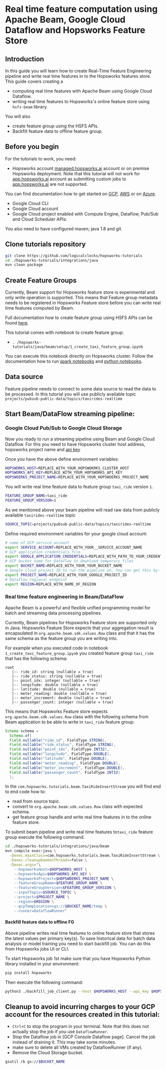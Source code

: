 # Real time feature computation using Apache Beam, Google Cloud Dataflow and Hopsworks Feature Store

## Introduction
In this guide you will learn how to create Real-Time Feature Engineering pipeline and write real time features in to
the Hopsworks features store. This guide covers creating a

- computing real time features with Apache Beam using Google Cloud Dataflow.
- writing real time features to Hopsworks's online feature store using `hsfs-beam` library.

You will also
- create feature group using the HSFS APIs.
- Backfill feature data to offline feature group.

## Before you begin
For the tutorials to work, you need:
- Hopsworks account
[managed.hopsworks.ai](https://managed.hopsworks.ai) account or on premise Hopsworks deployment. Note that this tutorial 
will not work for [app.hopsworks.ai](https://app.hopsworks.ai) account as submitting custom jobs to 
[app.hopsworks.ai](https://app.hopsworks.ai) are not supported.

You can find documentation how to get started on [GCP](https://docs.hopsworks.ai/3.1/setup_installation/gcp/getting_started/),
[AWS](https://docs.hopsworks.ai/3.1/setup_installation/aws/getting_started/) or on [Azure](https://docs.hopsworks.ai/3.1/setup_installation/azure/getting_started/).

- Google Cloud CLI
- Google Cloud account
- Google Cloud project enabled with Compute Engine, Dataflow, Pub/Sub and Cloud Scheduler APIs:

You also need to have configured maven; java 1.8 and git.

## Clone tutorials repository
```bash
git clone https://github.com/logicalclocks/hopsworks-tutorials
cd ./hopsworks-tutorials/integrations/java
mvn clean package
```

## Create Feature Groups
Currently, Beam support for Hopsworks feature store is experimental and only write operation is supported. This means
that Feature group metadata needs to be registered in Hopsworks Feature store before you can write real time features computed
by Beam.

Full documentation how to create feature group using HSFS APIs can be found [here](https://docs.hopsworks.ai/3.1/user_guides/fs/feature_group/create/).

This tutorial comes with notebook to create feature group:
- `. /hopsworks-tutorials/java/beam/setup/1_create_taxi_feature_group.ipynb`

You can execute this notebook directly on Hopsworks cluster. Follow the documentation how to run [spark notebooks](https://docs.hopsworks.ai/3.1/user_guides/projects/jupyter/spark_notebook/)
and [python notebooks](https://docs.hopsworks.ai/3.1/user_guides/projects/jupyter/python_notebook/).

## Data source
Feature pipeline needs to connect to some data source to read the data to be processed. In this tutorial you will
use publicly available topic `projects/pubsub-public-data/topics/taxirides-realtime`

## Start Beam/DataFlow streaming pipeline:

### Google Cloud Pub/Sub to Google Cloud Storage
Now you ready to run a streaming pipeline using Beam and Google Cloud Dataflow. For this you need to
have Hopsworks cluster host address, hopsworks project name and [api key](https://docs.hopsworks.ai/3.1/user_guides/projects/api_key/create_api_key/)

Once you have the above define environment variables:

```bash
HOPSWORKS_HOST=REPLACE_WITH_YOUR_HOPSWOKRKS_CLUSTER_HOST
HOPSWORKS_API_KEY=REPLACE_WITH_YOUR_HOPSWORKS_API_KEY
HOPSWOERKS_PROJECT_NAME=REPLACE_WITH_YOUR_HOPSWOERKS_PROJECT_NAME
```

You will write real time feature data to feature group `taxi_ride` version `1`.
```bash
FEATURE_GROUP_NAME=taxi_ride
FEATURE_GROUP_VERSION=1
```

As we mentioned above your beam pipeline will read raw data from  publicly available `taxirides-realtime` topic 
```bash
SOURCE_TOPIC=projects/pubsub-public-data/topics/taxirides-realtime
```

Define required environment variables for your google cloud account:
```bash
# name of GCP service account
export SERVICE_ACCOUNT=REPLACE_WITH_YOUR__SERVICE_ACCOUNT_NAME
# GCP application credentials file
export GOOGLE_APPLICATION_CREDENTIALS=REPLACE_WITH_PATH_TO_YOUR_CREDENTIALS_FILE
# GCP bucket name for Dataflow to download temporary files
export BUCKET_NAME=REPLACE_WITH_YOUR_YOUR_BUCKET_NAME
# Google Cloud project ID to run the pipeline on. You can get this by: gcloud config get-value project
export PROJECT_NAME=REPLACE_WITH_YOUR_GOOGLE_PROJECT_ID 
# Dataflow regional endpoint
export REGION=REPLACE_WITH_NAME_OF_REGION
```

### Real time feature engineering in Beam/DataFlow
Apache Beam is a powerful and flexible unified programming model for batch and streaming data processing pipelines.

Currently, Beam pipelines for Hopsworks Feature store are supported only in Java. Hopsworks Feature Store expects that 
your aggregation result is encapsulated in `org.apache.beam.sdk.values.Row` class and that it has the same schema as 
the feature group you are writing into. 

For example when you executed code in notebook `1_create_taxi_feature_group.ipynb` you created feature group
`taxi_ride` that has the following schema:

```
root
   |-- ride_id: string (nullable = true)
   |-- ride_status: string (nullable = true)
   |-- point_idx: integer (nullable = true)
   |-- longitude: double (nullable = true)
   |-- latitude: double (nullable = true)
   |-- meter_reading: double (nullable = true)
   |-- meter_increment: double (nullable = true)
   |-- passenger_count: integer (nullable = true)
```

This means that Hopsworks Feature store expects `org.apache.beam.sdk.values.Row` class with the following schema from 
Beam application to be able to write in `taxi_ride` feature group:

```java
Schema schema =
  Schema.of(
  Field.nullable("ride_id", FieldType.STRING),
  Field.nullable("ride_status", FieldType.STRING),
  Field.nullable("point_idx", FieldType.INT32),
  Field.nullable("longitude", FieldType.DOUBLE),
  Field.nullable("latitude", FieldType.DOUBLE),
  Field.nullable("meter_reading", FieldType.DOUBLE),
  Field.nullable("meter_increment", FieldType.DOUBLE),
  Field.nullable("passenger_count", FieldType.INT32)
  );
```

In the `com.hopsworks.tutorials.beam.TaxiRideInsertStream` you will find end to end code how to:
- read from source topic.
- convert to `org.apache.beam.sdk.values.Row` class with expected schema.
- get feature group handle and write real time features in to the online feature store.

To submit beam pipeline and write real time features to`taxi_ride` feature group execute the following command.

```bash
cd ./hopsworks-tutorials/integrations/java/beam
mvn compile exec:java \
  -Dexec.mainClass=com.hopsworks.tutorials.beam.TaxiRideInsertStream \
  -Dexec.cleanupDaemonThreads=false \
  -Dexec.args="\
    --hopsworksHost=$HOPSWORKS_HOST \
    --hopsworksApi=$HOPSWORKS_API_KEY \
    --hopsworksProject=$HOPSWOERKS_PROJECT_NAME \
    --featureGroupName=$FEATURE_GROUP_NAME \
    --featureGroupVersion=$FEATURE_GROUP_VERSION \
    --inputTopic=$SOURCE_TOPIC \
    --project=$PROJECT_NAME \
    --region=$REGION \
    --gcpTempLocation=gs://$BUCKET_NAME/temp \
    --runner=DataflowRunner"
```

#### Backfill feature data to offline FG
Above pipeline writes real time features to online feature store that stores the latest values per primary key(s). 
To save historical data for batch data analysis or model training you need to start backfill job. You can do this 
from Hopsworks jobs UI or CLI. 

To start Hopsworks job 1st make sure that you have Hopsworks Python library installed in your environment:
```bash
pip install hopsworks
```

Then execute the following command:
```bash
python3 ./backfill_job_client.py --host $HOPSWORKS_HOST --api_key $HOPSWORKS_API_KEY --project $HOPSWOERKS_PROJECT_NAME --jobname taxi_ride_1_offline_fg_backfill
```

## Cleanup to avoid incurring charges to your GCP account for the resources created in this tutorial:
- `Ctrl+C` to stop the program in your terminal. Note that this does not actually stop the job if you use 
  `DataflowRunner`.
- Stop the Dataflow job in [GCP Console Dataflow page]. Cancel the job instead of draining it. This may take some 
  minutes.
- make sure to delete all VMs created by DataflowRunner (if any).
- Remove the Cloud Storage bucket.
```bash
gsutil rb gs://$BUCKET_NAME
```
